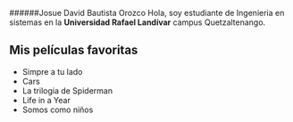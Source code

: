 ######Josue David Bautista Orozco
 Hola, soy estudiante de Ingenieria en sistemas en la **Universidad Rafael Landívar** campus Quetzaltenango.

## Mis películas favoritas
* Simpre a tu lado
* Cars
* La trilogia de Spiderman
* Life in a Year
* Somos como niños
